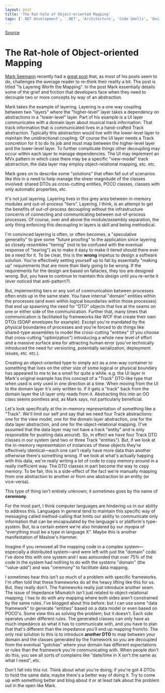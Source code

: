 ```yaml
---
layout: post
title: 'The Rat-hole of Object-oriented Mapping'
tags: ['.NET Development', '.NET', 'Architecture', 'Code Smells', 'Design/Coding Guidance', 'Patterns', 'Pontification', 'Software Development', 'Software Development Guidance', 'msmvps']
---
```

[Source](http://blogs.msmvps.com/peterritchie/2012/02/10/the-rat-hole-of-object-oriented-mapping/ "Permalink to The Rat-hole of Object-oriented Mapping")

# The Rat-hole of Object-oriented Mapping

[Mark Seemann][1] recently had a [great post][2] that, as most of his posts seem to do, challenges the average reader to re-think their reality a bit. The post is titled "Is Layering Worth the Mapping". In the post Mark essentially details some of the grief and friction that developers face when they need to decouple two or more concepts by way of an abstraction.

Mark takes the example of layering. Layering is a one way coupling between two "layers" where the "higher-level" layer takes a dependency on abstractions in a "lower-level" layer. Part of his example is a UI layer communicates with a domain layer about musical track information. That track information that is communicated lives in a hand-crafted Track abstraction. Typically this abstraction would live with the lower-level layer to maintain the unidirectional coupling. Of course the UI layer needs a Track concretion for it to do its job and must map between the higher-level layer and the lower-level layer. To further complicate things other decoupling may occur within each layer to manage dependencies. The UI may implement an MVx pattern in which case there may be a specific "view-model" track abstraction, the data layer may employ object-relational mapping, etc. etc.

Mark goes on to describe some "solutions" that often fall out of scenarios like this in a need to help manage the sheer magnitude of the classes involved: shared DTOs as cross-cutting entities, POCO classes, classes with only automatic properties, etc.

It's not just layering. Layering lives in this grey area between in-memory modules and out-of-process "tiers". Layering, I think, is an attempt to get the benefits of out-of-process decoupling without the infrastructure concerns of connecting and communicating between out-of-process processes. Of course, over and above the module/assembly separation, the only thing enforcing this decoupling in layers is skill and being methodical.

I'm convinced layering is often, or often becomes, a "speculative generality" to give some "future proofing" to the application since layering so closely resembles "tiering" (not to be confused with the eventual response of "tearing") as to make it easy to make it tiered should there ever be a need for it. To be clear, this is the **wrong** impetus to design a software solution. You're effectively setting yourself up to fail by essentially "making up" requirements that are more than likely going to be wrong. If the requirements for the design are based on fallacies, they too are designed wrong. But, you have to continue to maintain this design until you re-write it (ever noticed that anti-pattern?).

But, implementing tiers or any sort of communication between processes often ends up in the same state. You have internal "domain" entities within the processes (and even within logical boundaries within those processes) that end up spawning the need for "DTO" objects that live at the seams on one or either side of the communication. Further that, many times that communication is facilitated by frameworks like WCF that create their own DTOs (SOAP envelopes for example). Except you're mandated by the physical boundaries of processes and you're forced to do things like shared-type assemblies to model the cross-cutting "entities" (if you choose that cross-cutting "optimization") introducing a whole new level of effort and a massive surface area for attracting human error (you've technically introduced the need for versioning, potentially serialization, deployment issues, etc. etc.).

Creating an object-oriented type to simply act as a one-way container to something that lives on the other size of some logical or physical boundary has appeared to me to be a smell for quite a while. e.g. the UI layer in Mark's original example has this concept of a "Track" DTO-like type that when used is only used in one direction at a time. When moving from the UI to the domain layer it's only written to. If it gets a "track" back from the domain layer the UI layer only reads from it. Abstracting this into an OO class seems pointless and, as Mark says, not particularly beneficial.

Let's look specifically at the in-memory representation of something like a "Track". We'll limit our self and say that we need four Track abstractions: one for the view model, one for the domain layer abstraction, one for the data layer abstraction, and one for the object-relational mapping. (I've assumed that the data layer may not have a track "entity" and is only responsible for pushing data around). So, in effect we have four Track DTO classes in our system (and two or three Track "entities"). But, if we look at the in-memory representation of instances of these objects they're effectively identical—each one can't really have more data than another otherwise there's something wrong. If we look at what's actually happing with this data, we're really writing a lot of code to copy memory around in a really inefficient way. The DTO classes in part become the way to copy memory. To be fair, this is a side-effect of the fact we're manually mapping from one abstraction to another or from one abstraction to an entity (or vice-versa).

This type of thing isn't entirely unknown; it sometimes goes by the name of **ceremony**.

For the most part, I think computer languages are hindering us in our ability to address this. Languages in general tend to maintain this specific way of messaging called method-calling that limits our ability to communicate only information that can be encapsulated by the language's or platform's type-system. But, to a certain extent we're also hindered by our myopia of "everything must be a type in language X". Maybe this is another manifestation of Maslow's Hammer.

Imagine if you removed all the mapping code in a complex system—especially a distributed system—and were left with just the "domain" code. I've done this with one system and I was astounded that over 75% of the code in the system had nothing to do with the systems "domain" (the "value-add") and was "ceremony" to facilitate data mapping.

I sometimes hear this isn't so much of a problem with specific frameworks. I'm often told that these frameworks do all the heavy lifting like this for us. But, they really don't. The frameworks really just introduce another seam. The issue of Impedance Mismatch isn't just related to object-relational mapping. I has to do with any mapping where both sides aren't constrained by the same rules. I've blogged about this before. but I can use some "data framework" to generate "entities" based on a data model or even based on POCO's. Some view this as solving the problem; but it doesn't. Each side operates under different rules. The generated classes can only have as much impedance as what it has to communicate with, and you have to plan that that's different than the impedance you'll end up mapping from/to. The only real solution to this is to introduce **another DTO** to map between your domain and the classes generated by the framework so you are decoupled from the eventual "gotchas" where your domain has different expectations or rules than the framework you're communicating with. When people don't do this, you see all sorts of complains like "date/time in X isn't the same as what I need", etc.

Don't fall into this rut. Think about what you're doing; if you're got 4 DTOs to hold the same data; maybe there's a better way of doing it. Try to come up with something better and blog about it or at least talk about the problem out in the open like Mark.

[1]: http://bit.ly/waD5m6
[2]: http://bit.ly/xHRYMz


